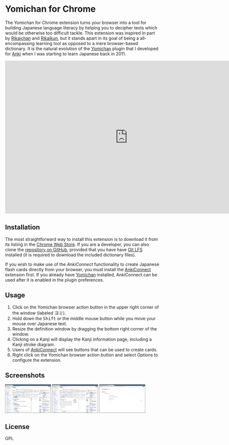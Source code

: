 # Yomichan for Chrome #

The Yomichan for Chrome extension turns your browser into a tool for building Japanese language literacy by helping you
to decipher texts which would be otherwise too difficult tackle. This extension was inspired in part by
[Rikaichan](https://addons.mozilla.org/en-US/firefox/addon/rikaichan/) and
[Rikaikun](https://chrome.google.com/webstore/detail/rikaikun/jipdnfibhldikgcjhfnomkfpcebammhp?hl=en), but it stands
apart in its goal of being a all-encompassing learning tool as opposed to a mere browser-based dictionary. It is the
natural evolution of the [Yomichan](https://foosoft.net/projects/yomichan) plugin that I developed for
[Anki](http://ankisrs.net/) when I was starting to learn Japanese back in 2011.

<iframe width="800" height="500" src="https://www.youtube.com/embed/90_A1VpTnMk" frameborder="0" allowfullscreen></iframe>

## Installation ##

The most straightforward way to install this extension is to download it from its listing in the [Chrome Web
Store](https://chrome.google.com/webstore/detail/yomichan/ogmnaimimemjmbakcfefmnahgdfhfami). If you are a developer, you
can also clone the [repository on GitHub](https://github.com/FooSoft/yomichan-chrome-ext), provided that you have have
[Git LFS](https://git-lfs.github.com/) installed (it is required to download the included dictionary files).

If you wish to make use of the *AnkiConnect* functionality to create Japanese flash cards directly from your browser,
you must install the [AnkiConnect](https://foosoft.net/projects/anki-connect) extension first. If you already have
[Yomichan](https://foosoft.net/projects/yomichan) installed, AnkiConnect can be used after it is enabled in the plugin
preferences.

## Usage ##

1.  Click on the Yomichan browser action button in the upper right corner of the window (labeled ヨミ).
2.  Hold down the <kbd>Shift</kbd> or the middle mouse button while you move your mouse over Japanese text.
3.  Resize the definition window by dragging the bottom right corner of the window.
4.  Clicking on a Kanji will display the Kanji information page, including a Kanji stroke diagram.
5.  Users of [AnkiConnect](https://foosoft.net/projects/anki-connect) will see buttons that can be used to create cards.
6.  Right click on the Yomichan browser action button and select *Options* to configure the extension.

## Screenshots ##

[![Vocabulary definitions](img/vocab-thumb.png)](img/vocab.png)
[![Kanji information](img/kanji-thumb.png)](img/kanji.png)
[![Options page](img/options-thumb.png)](img/options.png)

## License ##

GPL
